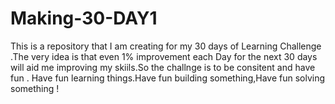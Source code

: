 # Making-30-DAY1
This is a repository that I am creating for my 30 days of Learning Challenge .The very idea is that even 1% improvement each Day for the next 30 days will aid me improving my skiils.So the challnge is to be consitent and have fun . Have fun learning things.Have fun building something,Have fun solving something !
